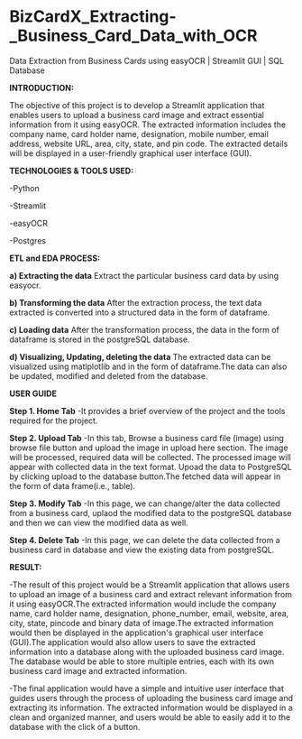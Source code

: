 # BizCardX_Extracting-_Business_Card_Data_with_OCR
Data Extraction from Business Cards using easyOCR | Streamlit GUI | SQL Database

**INTRODUCTION:**

The objective of this project is to develop a Streamlit application that enables users to upload a business card image and extract essential information from it using easyOCR. The extracted information includes the company name, card holder name, designation, mobile number, email address, website URL, area, city, state, and pin code. The extracted details will be displayed in a user-friendly graphical user interface (GUI).


**TECHNOLOGIES & TOOLS USED:**

-Python

-Streamlit

-easyOCR

-Postgres


**ETL and EDA PROCESS:**

**a) Extracting the data**
Extract the particular business card data by using easyocr.

**b) Transforming the data**
After the extraction process, the text data extracted is converted into a structured data in the form of dataframe.

**c) Loading data**
After the transformation process, the data in the form of dataframe is stored in the postgreSQL database.

**d) Visualizing, Updating, deleting the data**
The extracted data can be visualized using matlplotlib and in the form of dataframe.The data can also be updated, modified and deleted from the database.


**USER GUIDE**

**Step 1. Home Tab**
-It provides a brief overview of the project and the tools required for the project.

**Step 2. Upload Tab**
-In this tab, Browse a business card file (image) using browse file button and upload the image in upload here section. The image will be processed, required data will be collected. The processed image will appear with collected data in the text format. Upoad the data to PostgreSQL by clicking upload to the database button.The fetched data will appear in the form of data frame(i.e., table).

**Step 3. Modify Tab**
-In this page, we can change/alter the data collected from a business card, uplaod the modified data to the postgreSQL database and then we can view the modified data as well.

**Step 4. Delete Tab**
-In this page, we can delete the data collected from a business card in database and view the existing data from postgreSQL.


**RESULT:**

-The result of this project would be a Streamlit application that allows users to upload an image of a business card and extract relevant information from it using easyOCR.The extracted information would include the company name, card holder name,
designation, phone_number, email, website, area, city, state, pincode and binary data of image.The extracted information would then be displayed in the application's graphical user interface (GUI).The application would also allow users to save the extracted information into a database along with the uploaded business card image. The database would be able to store multiple entries, each with its own business card image and extracted information.

-The final application would have a simple and intuitive user interface that guides users through the process of uploading the business card image and extracting its information. The extracted information would be displayed in a clean and organized manner, and users would be able to easily add it to the database with the click of a button.

